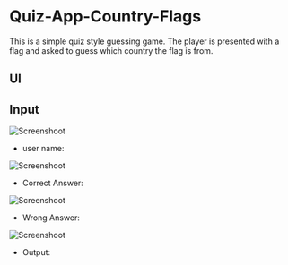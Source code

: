 # Quiz-App-Country-Flags

This is a simple quiz style guessing game. The player is presented with a flag and asked to guess which country the flag is from.

## UI

## Input

![Screenshoot](user_name_input.jpg)
* user name:

![Screenshoot](correct_answer.jpg)
* Correct Answer:

![Screenshoot](wrong_answer.jpg)
* Wrong Answer:

![Screenshoot](result.jpg)
* Output:
